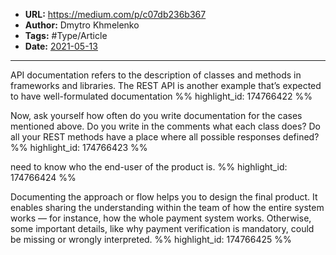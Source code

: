 - **URL:** https://medium.com/p/c07db236b367
- **Author:** Dmytro Khmelenko
- **Tags:** #Type/Article
- **Date:** [2021-05-13](../_daily/2021-05-13.md)
---

API documentation refers to the description of classes and methods in frameworks and libraries. The REST API is another example that’s expected to have well-formulated documentation %% highlight_id: 174766422 %%


Now, ask yourself how often do you write documentation for the cases mentioned above. Do you write in the comments what each class does? Do all your REST methods have a place where all possible responses defined? %% highlight_id: 174766423 %%


need to know who the end-user of the product is. %% highlight_id: 174766424 %%


Documenting the approach or flow helps you to design the final product. It enables sharing the understanding within the team of how the entire system works — for instance, how the whole payment system works. Otherwise, some important details, like why payment verification is mandatory, could be missing or wrongly interpreted. %% highlight_id: 174766425 %%

